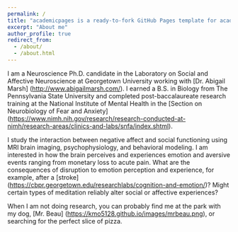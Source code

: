 ```yaml
---
permalink: /
title: "academicpages is a ready-to-fork GitHub Pages template for academic personal websites"
excerpt: "About me"
author_profile: true
redirect_from: 
  - /about/
  - /about.html
---
```

I am a Neuroscience Ph.D. candidate in the Laboratory on Social and Affective Neuroscience at Georgetown University working with [Dr. Abigail Marsh] (http://www.abigailmarsh.com/). I earned a B.S. in Biology from The Pennsylvania State University and completed post-baccalaureate research training at the National Institute of Mental Health in the [Section on Neurobiology of Fear and Anxiety] (https://www.nimh.nih.gov/research/research-conducted-at-nimh/research-areas/clinics-and-labs/snfa/index.shtml).

I study the interaction between negative affect and social functioning using MRI brain imaging, psychophysiology, and behavioral modeling. I am interested in how the brain perceives and experiences emotion and aversive events ranging from monetary loss to acute pain. What are the consequences of disruption to emotion perception and experience, for example, after a [stroke] (https://cbpr.georgetown.edu/researchlabs/cognition-and-emotion/)? Might certain types of meditation reliably alter social or affective experiences?

When I am not doing research, you can probably find me at the park with my dog, [Mr. Beau] (https://kmo5128.github.io/images/mrbeau.png), or searching for the perfect slice of pizza.
